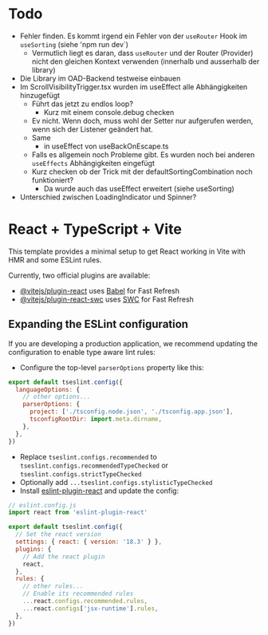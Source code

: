 # Todo
 - Fehler finden. Es kommt irgend ein Fehler von der `useRouter` Hook im `useSorting` (siehe 'npm run dev`)
   - Vermutlich liegt es daran, dass `useRouter` und der Router (Provider) nicht den gleichen Kontext verwenden (innerhalb und ausserhalb der library)
 - Die Library im OAD-Backend testweise einbauen
 - Im ScrollVisibilityTrigger.tsx wurden im useEffect alle Abhängigkeiten hinzugefügt
   - Führt das jetzt zu endlos loop?
     - Kurz mit einem console.debug checken
   - Ev nicht. Wenn doch, muss wohl der Setter nur aufgerufen werden, wenn sich der Listener geändert hat.
   - Same
     - in useEffect von useBackOnEscape.ts
   - Falls es allgemein noch Probleme gibt. Es wurden noch bei anderen `useEffects` Abhängigkeiten eingefügt
   - Kurz checken ob der Trick mit der defaultSortingCombination noch funktioniert?
     - Da wurde auch das useEffect erweitert (siehe useSorting)
 - Unterschied zwischen LoadingIndicator und Spinner?

# React + TypeScript + Vite

This template provides a minimal setup to get React working in Vite with HMR and some ESLint rules.

Currently, two official plugins are available:

- [@vitejs/plugin-react](https://github.com/vitejs/vite-plugin-react/blob/main/packages/plugin-react/README.md) uses [Babel](https://babeljs.io/) for Fast Refresh
- [@vitejs/plugin-react-swc](https://github.com/vitejs/vite-plugin-react-swc) uses [SWC](https://swc.rs/) for Fast Refresh

## Expanding the ESLint configuration

If you are developing a production application, we recommend updating the configuration to enable type aware lint rules:

- Configure the top-level `parserOptions` property like this:

```js
export default tseslint.config({
  languageOptions: {
    // other options...
    parserOptions: {
      project: ['./tsconfig.node.json', './tsconfig.app.json'],
      tsconfigRootDir: import.meta.dirname,
    },
  },
})
```

- Replace `tseslint.configs.recommended` to `tseslint.configs.recommendedTypeChecked` or `tseslint.configs.strictTypeChecked`
- Optionally add `...tseslint.configs.stylisticTypeChecked`
- Install [eslint-plugin-react](https://github.com/jsx-eslint/eslint-plugin-react) and update the config:

```js
// eslint.config.js
import react from 'eslint-plugin-react'

export default tseslint.config({
  // Set the react version
  settings: { react: { version: '18.3' } },
  plugins: {
    // Add the react plugin
    react,
  },
  rules: {
    // other rules...
    // Enable its recommended rules
    ...react.configs.recommended.rules,
    ...react.configs['jsx-runtime'].rules,
  },
})
```
